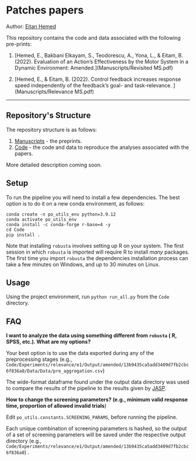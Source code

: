 # Patches papers

Author: [Eitan Hemed](mailto:Eitan.Hemed@gmail.com)

This repository contains the code and data associated with the following
pre-prints:

1. [Hemed, E., Bakbani Elkayam, S., Teodorescu, A., Yona, L., & Eitam, B.
   (2022). Evaluation of an Action’s Effectiveness by the Motor System in a Dynamic Environment: Amended.](Manuscripts/Revisited MS.pdf)

2. [Hemed, E., & Eitam, B. (2022). Control feedback increases response speed independently of the feedback’s goal- and task-relevance.
   ](Manuscripts/Relevance MS.pdf)

-----

## Repository's Structure

The repository structure is as follows:

1. [Manuscripts](Manuscripts) - the preprints.
2. [Code](Code) - the code and data to reproduce the analyses associated with
   the papers.

More detailed description coming soon.

## Setup

To run the pipeline you will need to install a few dependencies. The best option
is to do it on a new conda environment, as follows:

```
conda create -n po_utils_env python=3.9.12
conda activate po_utils_env
conda install -c conda-forge r-base=4 -y
cd Code
pip install .
```

Note that installing `robusta` involves setting up R on your system. The first
session in which `robusta` is imported will require R to install *many*
packages. The first time you import `robusta` the dependencies installation
process can take a few minutes on Windows, and up to 30 minutes on Linux.

## Usage

Using the project environment, run `python run_all.py`
from the `Code` directory.

## FAQ

**I want to analyze the data using something different from `robusta` (
R, SPSS, etc.). What are my options?**

Your best option is to use the data exported during any of the preprocessing
stages (e.g.,
`Code/Experiments/relevance/e1/Output/amended/13b9435ca5add3409d7fb2cbc6f836a0/Data/Data/pre_aggregation.csv`)

The wide-format dataframe found under the output data directory was used to
compare the results of the pipeline to the results given by
[JASP](https://github.com/jasp-stats/).

**How to change the screening parameters? (e.g., minimum valid response time,
proportion of allowed invalid trials**)

Edit `po_utils.constants.SCREENING_PARAMS`, before running the pipeline.

Each unique combination of screening parameters is hashed, so the output of a
set of screening parameters will be saved under the respective output
directory (e.g.,
`Code/Experiments/relevance/e1/Output/amended/13b9435ca5add3409d7fb2cbc6f836a0`)
.

